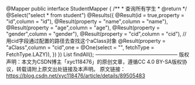 @Mapper
public interface StudentMapper {
    /**
     * 查询所有学生
     * @return
     */
    @Select("select * from student")
    @Results({
            @Result(id = true,property = "id",column = "id"),
            @Result(property = "name",column = "name"),
            @Result(property = "age",column = "age"),
            @Result(property = "gender",column = "gender"),
            @Result(property = "cid",column = "cid"),
            //用cid字段通过配置的路径去查找这个aClass对象
            @Result(property = "aClass",column = "cid",one = @One(select = "",
                    fetchType = FetchType.LAZY)),
    })
    })
    List<Student> findAll();
————————————————
版权声明：本文为CSDN博主「xyc118476」的原创文章，遵循CC 4.0 BY-SA版权协议，转载请附上原文出处链接及本声明。
原文链接：https://blog.csdn.net/xyc118476/article/details/89505483